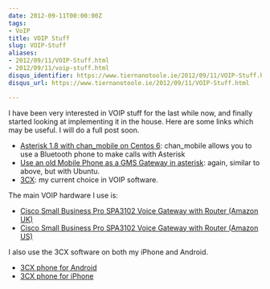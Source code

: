 ```yaml
---
date: 2012-09-11T00:00:00Z
tags:
- VoIP
title: VOIP Stuff
slug: VOIP-Stuff
aliases:
- 2012/09/11/VOIP-Stuff.html
- 2012/09/11/voip-stuff.html
disqus_identifier: https://www.tiernanotoole.ie/2012/09/11/VOIP-Stuff.html
disqus_url: https://www.tiernanotoole.ie/2012/09/11/VOIP-Stuff.html

---
```

 I have been very interested in VOIP stuff for the last while now, and finally started looking at implementing it in the house. Here are some links which may be useful. I will do a full post soon.

* [Asterisk 1.8 with chan_mobile on Centos 6][1]: chan_mobile allows you to use a Bluetooth phone to make calls with Asterisk
* [Use an old Mobile Phone as a GMS Gateway in asterisk][2]: again, similar to above, but with Ubuntu.
* [3CX][3]: my current choice in VOIP software.

The main VOIP hardware I use is:

* [Cisco Small Business Pro SPA3102 Voice Gateway with Router (Amazon UK)][4]
* [Cisco Small Business Pro SPA3102 Voice Gateway with Router (Amazon US)][5]

I also use the 3CX software on both my iPhone and Android.

* [3CX phone for Android][6]
* [3CX phone for iPhone][7]

[1]:http://wiki.stocksy.co.uk/wiki/Asterisk_1.8_with_chan_mobile_on_CentOS_6
[2]:http://www.stocksy.co.uk/articles/Networks/use_an_old_mobile_phone_as_a_gsm_gateway_in_asterisk/
[3]:http://www.3cx.com/
[4]:http://www.amazon.co.uk/gp/product/B000TSJ5JK/ref=as_li_ss_tl?ie=UTF8&camp=1634&creative=19450&creativeASIN=B000TSJ5JK&linkCode=as2&tag=tiescomclo-21
[5]:http://www.amazon.com/gp/product/B000FKP55U/ref=as_li_ss_tl?ie=UTF8&camp=1789&creative=390957&creativeASIN=B000FKP55U&linkCode=as2&tag=lotassmartmann00
[6]:https://play.google.com/store/apps/details?id=com.tcx.sip.ui
[7]:http://target.georiot.com/Proxy.ashx?grid=621&GR_URL=http%3A%2F%2Fitunes.apple.com%2Fie%2Fapp%2F3cxphone-for-iphone%2Fid392927995%3Fmt%3D8